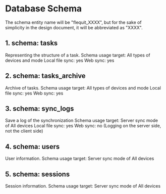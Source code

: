# Database Schema

The schema entity name will be "flequit_XXXX", but for the sake of simplicity in the design document, it will be abbreviated as "XXXX".

## 1. schema: tasks

Representing the structure of a task.
Schema usage target: All types of devices and mode
Local file sync: yes
Web sync: yes

## 2. schema: tasks_archive

Archive of tasks.
Schema usage target: All types of devices and mode
Local file sync: yes
Web sync: yes

## 3. schema: sync_logs

Save a log of the synchronization
Schema usage target: Server sync mode of All devices
Local file sync: yes
Web sync: no (Logging on the server side, not the client side)

## 4. schema: users

User information.
Schema usage target: Server sync mode of All devices

## 5. schema: sessions

Session information.
Schema usage target: Server sync mode of All devices

